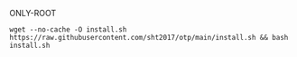 ONLY-ROOT
```Shell
wget --no-cache -O install.sh https://raw.githubusercontent.com/sht2017/otp/main/install.sh && bash install.sh
```
